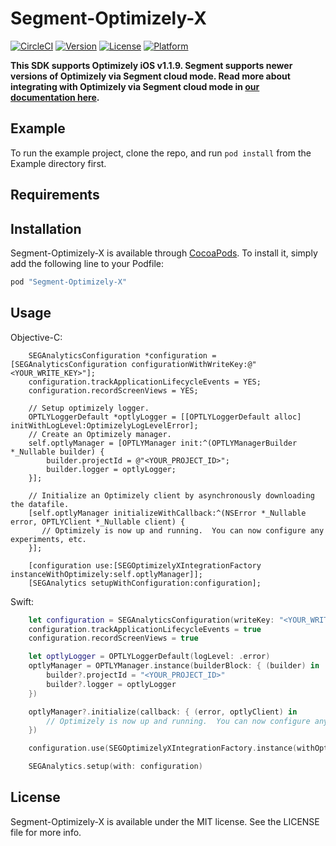 # Segment-Optimizely-X

[![CircleCI](https://circleci.com/gh/segment-integrations/analytics-ios-integration-optimizely-x.svg?style=svg)](https://circleci.com/gh/segment-integrations/analytics-ios-integration-optimizely-x)
[![Version](https://img.shields.io/cocoapods/v/Segment-Optimizely-X.svg?style=flat)](http://cocoapods.org/pods/Segment-Optimizely-X)
[![License](https://img.shields.io/cocoapods/l/Segment-Optimizely-X.svg?style=flat)](http://cocoapods.org/pods/Segment-Optimizely-X)
[![Platform](https://img.shields.io/cocoapods/p/Segment-Optimizely-X.svg?style=flat)](http://cocoapods.org/pods/Segment-Optimizely-X)

**This SDK supports Optimizely iOS v1.1.9. Segment supports newer versions of Optimizely via Segment cloud mode. Read more about integrating with Optimizely via Segment cloud mode in [our documentation here](https://segment.com/docs/destinations/optimizely-full-stack/#ios-cloud-mode-implementation).**

## Example

To run the example project, clone the repo, and run `pod install` from the Example directory first.

## Requirements

## Installation

Segment-Optimizely-X is available through [CocoaPods](http://cocoapods.org). To install
it, simply add the following line to your Podfile:

```ruby
pod "Segment-Optimizely-X"
```

## Usage

Objective-C:
```obj-c
    SEGAnalyticsConfiguration *configuration = [SEGAnalyticsConfiguration configurationWithWriteKey:@"<YOUR_WRITE_KEY>"];
    configuration.trackApplicationLifecycleEvents = YES;
    configuration.recordScreenViews = YES;

    // Setup optimizely logger.
    OPTLYLoggerDefault *optlyLogger = [[OPTLYLoggerDefault alloc] initWithLogLevel:OptimizelyLogLevelError];
    // Create an Optimizely manager.
    self.optlyManager = [OPTLYManager init:^(OPTLYManagerBuilder *_Nullable builder) {
        builder.projectId = @"<YOUR_PROJECT_ID>";
        builder.logger = optlyLogger;
    }];
    
    // Initialize an Optimizely client by asynchronously downloading the datafile.
    [self.optlyManager initializeWithCallback:^(NSError *_Nullable error, OPTLYClient *_Nullable client) {
       // Optimizely is now up and running.  You can now configure any experiments, etc.
    }];

    [configuration use:[SEGOptimizelyXIntegrationFactory instanceWithOptimizely:self.optlyManager]];
    [SEGAnalytics setupWithConfiguration:configuration];
```

Swift:
```swift
    let configuration = SEGAnalyticsConfiguration(writeKey: "<YOUR_WRITE_KEY>")
    configuration.trackApplicationLifecycleEvents = true
    configuration.recordScreenViews = true

    let optlyLogger = OPTLYLoggerDefault(logLevel: .error)
    optlyManager = OPTLYManager.instance(builderBlock: { (builder) in
        builder?.projectId = "<YOUR_PROJECT_ID>"
        builder?.logger = optlyLogger
    })

    optlyManager?.initialize(callback: { (error, optlyClient) in
        // Optimizely is now up and running.  You can now configure any experiments, etc.
    })

    configuration.use(SEGOptimizelyXIntegrationFactory.instance(withOptimizely: optlyManager))

    SEGAnalytics.setup(with: configuration)
```

## License

Segment-Optimizely-X is available under the MIT license. See the LICENSE file for more info.
